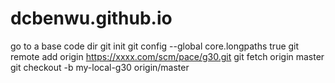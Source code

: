 # dcbenwu.github.io


go to a base code dir
git init
git config --global core.longpaths true
git remote add origin https://xxxx.com/scm/pace/g30.git
git fetch origin master
git checkout -b my-local-g30 origin/master
